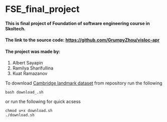 # FSE_final_project

#### This is final project of Foundation of software engineering course in Skoltech.
#### The link to the source code: https://github.com/GrumpyZhou/visloc-apr
#### The project was made by: 
1) Albert Sayapin
2) Ramilya Sharifullina
3) Kuat Ramazanov

To download [Cambridge landmark dataset](https://www.repository.cam.ac.uk/handle/1810/251342#dataset) from repository run the following
````
bash download_.sh
```` 
or run the following for quick acsess
````
chmod u+x download.sh
./download.sh 
````
